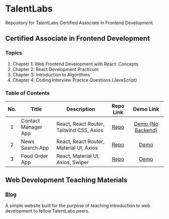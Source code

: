 # TalentLabs

Repository for TalentLabs Certified Associate in Frontend Development

## Certified Associate in Frontend Development

### Topics

1. Chapter 1: Web Frontend Development with React: Concepts
2. Chapter 2: React Development Practicum
3. Chapter 3: Introduction to Algorithms
4. Chapter 4: Coding Interview Practce Questions (JavaScript)

### Table of Contents

| No. | Title               | Description                              |                                                                                         Repo Link                                                                                          |                         Demo Link                         |
| :-: | ------------------- | ---------------------------------------- | :----------------------------------------------------------------------------------------------------------------------------------------------------------------------------------------: | :-------------------------------------------------------: |
|  1  | Contact Manager App | React, React Router, Tailwind CSS, Axios | [Repo](https://github.com/Jun-del/TalentLabs/tree/main/Chapter%201%20-%20Web%20Frontend%20Development%20With%20React%20Concepts/Contact%20Manager%20App%20Project/Contact%20Manager%20App) | [Demo (No Backend)](https://contact-manager.aboutjun.me/) |
|  2  | News Search App     | React, React Router, Material UI, Axios  |                       [Repo](https://github.com/Jun-del/TalentLabs/tree/main/Chapter%202%20-%20React%20Development%20Practicum/News%20Search%20App/news-search-app)                        |             [Demo](https://news.aboutjun.me/)             |
|  3  | Food Order App      | React, Material UI, Axios, Swiper        |                        [Repo](https://github.com/Jun-del/TalentLabs/tree/main/Chapter%202%20-%20React%20Development%20Practicum/Food%20Order%20App/food-order-app)                         |             [Demo](https://food.aboutjun.me/)             |

## Web Development Teaching Materials

### [Blog](https://blog.aboutjun.me/)

A simple website built for the purpose of teaching introduction to web development to fellow TalentLabs peers.
